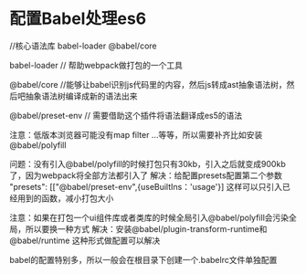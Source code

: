 # 配置Babel处理es6

//核心语法库  babel-loader  @babel/core

babel-loader   // 帮助webpack做打包的一个工具

@babel/core     //能够让babel识别js代码里的内容，然后js转成ast抽象语法树，然后吧抽象语法树编译成新的语法出来

@babel/preset-env  // 需要借助这个插件将语法翻译成es5的语法


注意：低版本浏览器可能没有map filter ...等等，所以需要补齐比如安装@babel/polyfill

问题：没有引入@babel/polyfill的时候打包只有30kb，引入之后就变成900kb了，因为webpack将全部方法都引入了
解决：给配置presets配置第二个参数
"presets": [["@babel/preset-env",{useBuiltIns：'usage'}]
这样可以只引入已经用到的函数，减小打包大小


注意：如果在打包一个ui组件库或者类库的时候全局引入@babel/polyfill会污染全局，所以要换一种方式
解决：安装@babel/plugin-transform-runtime和@babel/runtime 这种形式做配置可以解决

babel的配置特别多，所以一般会在根目录下创建一个.babelrc文件单独配置

